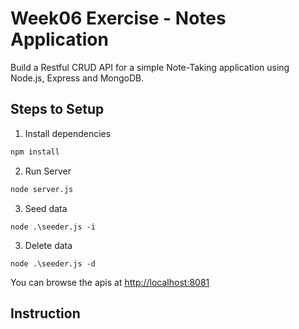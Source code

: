 # Week06 Exercise - Notes Application

Build a Restful CRUD API for a simple Note-Taking application using Node.js, Express and MongoDB.

## Steps to Setup

1. Install dependencies

```bash
npm install
```

2. Run Server

```bash
node server.js
```

3. Seed data  
```seed
node .\seeder.js -i
```

3. Delete data
```delete
node .\seeder.js -d
```

You can browse the apis at <http://localhost:8081>

## Instruction
